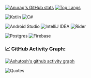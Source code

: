 [![Anurag's GitHub stats](https://github-readme-stats.vercel.app/api?username=gamma15alpha&show_icons=true&theme=radical)](https://github.com/anuraghazra/github-readme-stats) [![Top Langs](https://github-readme-stats.vercel.app/api/top-langs/?username=gamma15alpha&theme=dracula)](https://github.com/anuraghazra/github-readme-stats)

![Kotlin](https://img.shields.io/badge/kotlin-%237F52FF.svg?style=for-the-badge&logo=kotlin&logoColor=white) ![C#](https://img.shields.io/badge/c%23-%23239120.svg?style=for-the-badge&logo=csharp&logoColor=white)

![Android Studio](https://img.shields.io/badge/android%20studio-346ac1?style=for-the-badge&logo=android%20studio&logoColor=white) ![IntelliJ IDEA](https://img.shields.io/badge/IntelliJIDEA-000000.svg?style=for-the-badge&logo=intellij-idea&logoColor=white) ![Rider](https://img.shields.io/badge/Rider-000000.svg?style=for-the-badge&logo=Rider&logoColor=white&color=black&labelColor=crimson)

![Postgres](https://img.shields.io/badge/postgres-%23316192.svg?style=for-the-badge&logo=postgresql&logoColor=white) ![Firebase](https://img.shields.io/badge/firebase-a08021?style=for-the-badge&logo=firebase&logoColor=ffcd34)

### 📈 GitHub Activity Graph:
[![Ashutosh's github activity graph](https://github-readme-activity-graph.vercel.app/graph?username=gamma15alpha&theme=dracula)](https://github.com/ashutosh00710/github-readme-activity-graph)

![Quotes](https://quotes-github-readme.vercel.app/api?type=horizontal&theme=dark)

<!---
gamma15alpha/gamma15alpha is a ✨ special ✨ repository because its `README.md` (this file) appears on your GitHub profile.
You can click the Preview link to take a look at your changes.
--->
